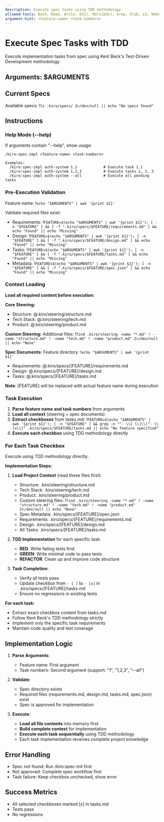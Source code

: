 ```yaml
---
description: Execute spec tasks using TDD methodology
allowed-tools: Bash, Read, Write, Edit, MultiEdit, Grep, Glob, LS, WebFetch
argument-hint: <feature-name> <task-numbers>
---
```


# Execute Spec Tasks with TDD

Execute implementation tasks from spec using Kent Beck's Test-Driven Development methodology.

## Arguments: $ARGUMENTS

## Current Specs
Available specs: !`ls .kiro/specs/ 2>/dev/null || echo "No specs found"`

## Instructions

### Help Mode (--help)
If arguments contain "--help", show usage:
```
/kiro:spec-impl <feature-name> <task-numbers>

Examples:
  /kiro:spec-impl auth-system 1.1            # Execute task 1.1
  /kiro:spec-impl auth-system 1,2,3          # Execute tasks 1, 2, 3
  /kiro:spec-impl auth-system --all          # Execute all pending tasks
```

### Pre-Execution Validation
Feature name: !`echo "$ARGUMENTS" | awk '{print $1}'`

Validate required files exist:
- Requirements: !`FEATURE=$(echo "$ARGUMENTS" | awk '{print $1}'); [ -n "$FEATURE" ] && [ -f ".kiro/specs/$FEATURE/requirements.md" ] && echo "Found" || echo "Missing"`
- Design: !`FEATURE=$(echo "$ARGUMENTS" | awk '{print $1}'); [ -n "$FEATURE" ] && [ -f ".kiro/specs/$FEATURE/design.md" ] && echo "Found" || echo "Missing"`
- Tasks: !`FEATURE=$(echo "$ARGUMENTS" | awk '{print $1}'); [ -n "$FEATURE" ] && [ -f ".kiro/specs/$FEATURE/tasks.md" ] && echo "Found" || echo "Missing"`
- Metadata: !`FEATURE=$(echo "$ARGUMENTS" | awk '{print $1}'); [ -n "$FEATURE" ] && [ -f ".kiro/specs/$FEATURE/spec.json" ] && echo "Found" || echo "Missing"`

### Context Loading
**Load all required content before execution:**

**Core Steering:**
- Structure: @.kiro/steering/structure.md
- Tech Stack: @.kiro/steering/tech.md
- Product: @.kiro/steering/product.md

**Custom Steering:**
Additional files: !`find .kiro/steering -name "*.md" ! -name "structure.md" ! -name "tech.md" ! -name "product.md" 2>/dev/null || echo "None"`

**Spec Documents:**
Feature directory: !`echo "$ARGUMENTS" | awk '{print $1}'`
- Requirements: @.kiro/specs/[FEATURE]/requirements.md
- Design: @.kiro/specs/[FEATURE]/design.md
- Tasks: @.kiro/specs/[FEATURE]/tasks.md

**Note**: [FEATURE] will be replaced with actual feature name during execution

### Task Execution
1. **Parse feature name and task numbers** from arguments
2. **Load all context** (steering + spec documents)
3. **Extract checkboxes** from tasks.md: !`FEATURE=$(echo "$ARGUMENTS" | awk '{print $1}'); [ -n "$FEATURE" ] && grep -n "^- \\[ \\]\\|^- \\[x\\]" .kiro/specs/$FEATURE/tasks.md || echo "No feature specified"`
4. **Execute each checkbox** using TDD methodology directly

### For Each Task Checkbox
Execute using TDD methodology directly:

**Implementation Steps:**
1. **Load Project Context** (read these files first):
   - Structure: .kiro/steering/structure.md
   - Tech Stack: .kiro/steering/tech.md
   - Product: .kiro/steering/product.md
   - Custom steering files: !`find .kiro/steering -name "*.md" ! -name "structure.md" ! -name "tech.md" ! -name "product.md" 2>/dev/null || echo "None"`
   - Spec Metadata: .kiro/specs/[FEATURE]/spec.json
   - Requirements: .kiro/specs/[FEATURE]/requirements.md
   - Design: .kiro/specs/[FEATURE]/design.md
   - All Tasks: .kiro/specs/[FEATURE]/tasks.md

2. **TDD Implementation** for each specific task:
   - **RED**: Write failing tests first
   - **GREEN**: Write minimal code to pass tests
   - **REFACTOR**: Clean up and improve code structure

3. **Task Completion**:
   - Verify all tests pass
   - Update checkbox from `- [ ]` to `- [x]` in .kiro/specs/[FEATURE]/tasks.md
   - Ensure no regressions in existing tests

**For each task:**
- Extract exact checkbox content from tasks.md
- Follow Kent Beck's TDD methodology strictly
- Implement only the specific task requirements
- Maintain code quality and test coverage

## Implementation Logic

1. **Parse Arguments**:
   - Feature name: First argument
   - Task numbers: Second argument (support: "1", "1,2,3", "--all")

2. **Validate**:
   - Spec directory exists
   - Required files (requirements.md, design.md, tasks.md, spec.json) exist
   - Spec is approved for implementation

3. **Execute**:
   - **Load all file contents** into memory first
   - **Build complete context** for implementation
   - **Execute each task sequentially** using TDD methodology
   - Each task implementation receives complete project knowledge

## Error Handling

- Spec not found: Run /kiro:spec-init first
- Not approved: Complete spec workflow first
- Task failure: Keep checkbox unchecked, show error

## Success Metrics

- All selected checkboxes marked [x] in tasks.md
- Tests pass
- No regressions
